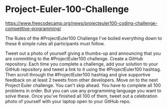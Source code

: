 # Project-Euler-100-Challenge

https://www.freecodecamp.org/news/projecteuler100-coding-challenge-competitive-programming/

The Rules of the #ProjectEuler100 Challenge
I've boiled everything down to these 6 simple rules all participants must follow.

Tweet out a photo of yourself giving a thumbs-up and announcing that you are committing to the #ProjectEuler100 challenge.
Create a GitHub repository.
Each time you complete a challenge, add your solution to your GitHub repository and tweet a link to it using the #ProjectEuler100 hashtag.
Then scroll through the #ProjectEuler100 hashtag and give supportive feedback on at least 2 tweets from other developers.
Move on to the next Project Euler challenge. You can't skip ahead. You have to complete all 100 problems in order. But you can use any programming language you want to solve these.
Once you've finished all 100 of them, tweet out a celebration photo of yourself with your laptop open to your GitHub repo.
